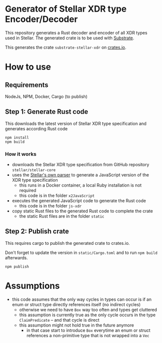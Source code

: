 # Generator of Stellar XDR type Encoder/Decoder

This repository generates a Rust decoder and encoder of all XDR types used in Stellar. The generated crate is to be used with [Substrate](https://www.substrate.io/).

This generates the crate `substrate-stellar-xdr` on [crates.io](https://crates.io/crates/substrate-stellar-xdr).

# How to use

## Requirements

NodeJs, NPM, Docker, Cargo (to publish)

## Step 1: Generate Rust code

This downloads the latest version of Stellar XDR type specification and generates
according Rust code

```
npm install
npm build
```

### How it works

- downloads the Stellar XDR type specification from GitHub repository `stellar/stellar-core`
- uses the [Stellar's own parser](https://github.com/stellar/xdrgen.git) to generate a JavaScript version of the XDR type specification
  - this runs in a Docker container, a local Ruby installation is not required
  - this code is in the folder `x2JavaScript`
- executes the generated JavaScript code to generate the Rust code
  - this code is in the folder `js-xdr`
- copy static Rust files to the generated Rust code to complete the crate
  - the static Rust files are in the folder `static`

## Step 2: Publish crate

This requires cargo to publish the generated crate to crates.io.

Don't forget to update the version in `static/Cargo.toml` and to run `npm build` afterwards.

```
npm publish
```

# Assumptions

- this code assumes that the only way cycles in types can occur is if an enum or struct type directly references itself (no indirect cycles)
  - otherwise we need to have `Box` way too often and types get cluttered
  - this assumption is currently true as the only cycle occurs in the type `ClaimPredicate` – and that cycle is direct
  - this assumption might not hold true in the future anymore
    - in that case start to introduce `Box` everytime an enum or struct references a non-primitive type that is not wrapped into a `Vec`
